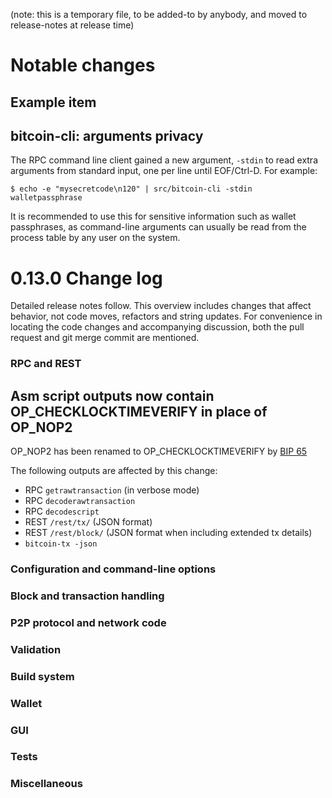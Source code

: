 (note: this is a temporary file, to be added-to by anybody, and moved to
release-notes at release time)

Notable changes
===============

Example item
----------------


bitcoin-cli: arguments privacy
--------------------------------

The RPC command line client gained a new argument, `-stdin`
to read extra arguments from standard input, one per line until EOF/Ctrl-D.
For example:

    $ echo -e "mysecretcode\n120" | src/bitcoin-cli -stdin walletpassphrase

It is recommended to use this for sensitive information such as wallet
passphrases, as command-line arguments can usually be read from the process
table by any user on the system.

0.13.0 Change log
=================

Detailed release notes follow. This overview includes changes that affect
behavior, not code moves, refactors and string updates. For convenience in locating
the code changes and accompanying discussion, both the pull request and
git merge commit are mentioned.

### RPC and REST

Asm script outputs now contain OP_CHECKLOCKTIMEVERIFY in place of OP_NOP2
-------------------------------------------------------------------------

OP_NOP2 has been renamed to OP_CHECKLOCKTIMEVERIFY by [BIP 
65](https://github.com/bitcoin/bips/blob/master/bip-0065.mediawiki)

The following outputs are affected by this change:
- RPC `getrawtransaction` (in verbose mode)
- RPC `decoderawtransaction`
- RPC `decodescript`
- REST `/rest/tx/` (JSON format)
- REST `/rest/block/` (JSON format when including extended tx details)
- `bitcoin-tx -json`

### Configuration and command-line options

### Block and transaction handling

### P2P protocol and network code

### Validation

### Build system

### Wallet

### GUI

### Tests

### Miscellaneous

